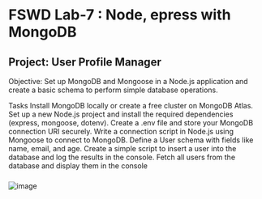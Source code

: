 # FSWD Lab-7 : Node, epress with MongoDB

## Project: User Profile Manager

Objective: Set up MongoDB and Mongoose in a Node.js application and create a basic schema to perform simple database operations.

Tasks
Install MongoDB locally or create a free cluster on MongoDB Atlas.
Set up a new Node.js project and install the required dependencies (express, mongoose, dotenv).
Create a .env file and store your MongoDB connection URI securely.
Write a connection script in Node.js using Mongoose to connect to MongoDB.
Define a User schema with fields like name, email, and age.
Create a simple script to insert a user into the database and log the results in the console.
Fetch all users from the database and display them in the console
###
![image](https://github.com/user-attachments/assets/1097e100-988f-47d1-abee-43e3a79b77d9)
